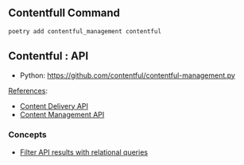 ## Contentfull Command

~~~bash
poetry add contentful_management contentful
~~~

## Contentful : API

- Python: https://github.com/contentful/contentful-management.py

[References](https://www.contentful.com/developers/docs/references/):

- [Content Delivery API](https://www.contentful.com/developers/docs/references/content-delivery-api/)
- [Content Management API](https://www.contentful.com/developers/docs/references/content-management-api/)

### Concepts

- [Filter API results with relational queries](https://www.contentful.com/developers/docs/concepts/relational-queries/)
